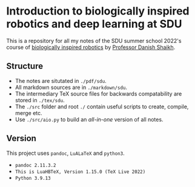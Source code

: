 # Introduction to biologically inspired robotics and deep learning at SDU

This is a repository for all my notes of the SDU summer school 2022's course of [biologically inspired robotics](https://web.archive.org/web/20220812084208/https://odin.sdu.dk/sitecore/index.php?a=fagbesk&id=97577&listid=11958&lang=en) by [Professor Danish Shaikh](linkedin.com/in/danish-shaikh-335ba046).

## Structure

- The notes are situtated in `./pdf/sdu`.
- All markdown sources are in `./markdown/sdu`.
- The intermediary TeX source files for backwards compatability are stored in `./tex/sdu`.
- The `./src` folder and root `./` contain useful scripts to create, compile, merge etc.
- Use `./src/aio.py` to build an *all-in-one* version of all notes.

## Version

This project uses `pandoc`, `LuALaTeX` and `python3`.

- `pandoc 2.11.3.2`
- `This is LuaHBTeX, Version 1.15.0 (TeX Live 2022)`
- `Python 3.9.13`
